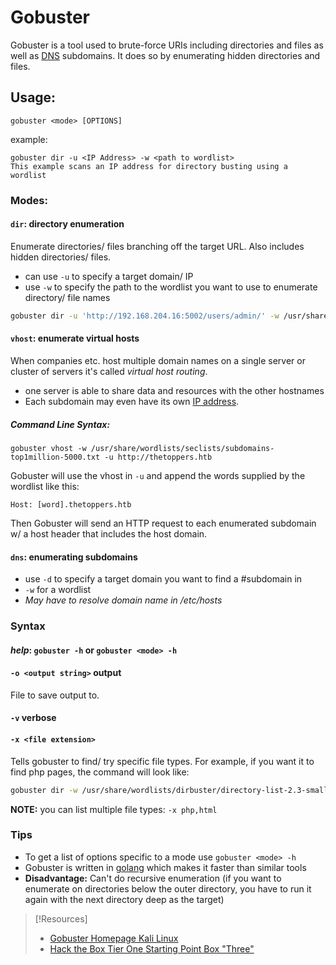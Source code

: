 
# Gobuster
Gobuster is a tool used to brute-force URIs including directories and files as well as [DNS](/networking/DNS/DNS.md) subdomains. It does so by enumerating hidden directories and files.
## Usage:
```
gobuster <mode> [OPTIONS]
```
example:
```
gobuster dir -u <IP Address> -w <path to wordlist>
This example scans an IP address for directory busting using a wordlist
```
### Modes:
#### `dir`: directory enumeration
Enumerate directories/ files branching off the target URL. Also includes hidden directories/ files.
- can use `-u` to specify a target domain/ IP
- use `-w` to specify the path to the wordlist you want to use to enumerate directory/ file names 
```bash
gobuster dir -u 'http://192.168.204.16:5002/users/admin/' -w /usr/share/wordlists/dirbuster/directory-list-2.3-small.txt
```
#### `vhost`: enumerate virtual hosts
When companies etc. host multiple domain names on a single server or cluster of servers it's called *virtual host routing*.
- one server is able to share data and resources with the other hostnames 
- Each subdomain may even have its own [IP address](/networking/OSI/IP-addresses.md).
##### Command Line Syntax:
```shell
gobuster vhost -w /usr/share/wordlists/seclists/subdomains-top1million-5000.txt -u http://thetoppers.htb
```
Gobuster will use the vhost in `-u` and append the words supplied by the wordlist like this:
```
Host: [word].thetoppers.htb
```
Then Gobuster will send an HTTP request to each enumerated subdomain w/ a host header that includes the host domain.
#### `dns`: enumerating subdomains
- use `-d` to specify a target domain you want to find a #subdomain in
- `-w` for a wordlist
- *May have to resolve domain name in /etc/hosts*
### Syntax 
#### *help*: `gobuster -h` or `gobuster <mode> -h`
#### `-o <output string>` output
File to save output to.
#### `-v` verbose
#### `-x <file extension>` 
Tells gobuster to find/ try specific file types. For example, if you want it to find php pages, the command will look like:
```bash
gobuster dir -w /usr/share/wordlists/dirbuster/directory-list-2.3-small.txt -u $t -x php
```
**NOTE:** you can list multiple file types: `-x php,html`
### Tips
- To get a list of options specific to a mode use `gobuster <mode> -h`
- Gobuster is written in [golang](/coding/languages/golang.md) which makes it faster than similar tools
- **Disadvantage:** Can't do recursive enumeration (if you want to enumerate on directories below the outer directory, you have to run it again with the next directory deep as the target)

> [!Resources]
> - [Gobuster Homepage Kali Linux](https://www.kali.org/tools/gobuster/)
> - [Hack the Box Tier One Starting Point Box "Three"](https://app.hackthebox.com/starting-point)